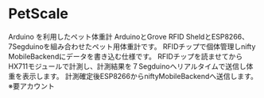 # PetScale
Arduino を利用したペット体重計
ArduinoとGrove RFID SheldとESP8266、7Segduinoを組み合わせたペット用体重計です。
RFIDチップで個体管理しnifty MobileBackendにデータを書き込む仕様です。
RFIDチップを読ませてからHX711モジュールで計測し、計測結果を７Segduinoへリアルタイムで送信し体重を表示します。
計測確定後ESP8266からniftyMobileBackendへ送信します。※要アカウント
